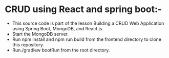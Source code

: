 # CRUD using React and spring boot:-
- This source code is part of the lesson Building a CRUD Web Application using Spring Boot, MongoDB, and React.js.
- Start the MongoDB server.
- Run npm install and npm run build from the frontend directory to clone this repository.
- Run./gradlew bootRun from the root directory.
